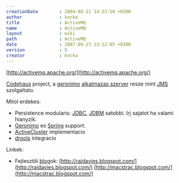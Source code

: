 ```yaml
---
creationDate        : 2004-08-11 14:13:50 +0200 
author              : kocka 
title               : ActiveMQ 
name                : ActiveMQ 
layout              : wiki 
path                : ActiveMQ 
date                : 2007-09-23 23:12:05 +0200 
version             : 5 
creator             : kocka 
---
```

[http://activemq.apache.org/](http://activemq.apache.org/)

[Codehaus](codehaus.html) project, a [geronimo](geronimo.html) [alkalmazas szerver](Alkalmazas%20Szerver.html) resze mint [JMS](JMS.html) szolgaltato.

Mitol erdekes:

*   Persistence modularis: [JDBC](JDBC.html), [JDBM](Missing.html) satobbi. Irj sajatot ha valami hianyzik.
*   [Geronimo](geronimo.html) es [Spring](spring.html) support.
*   [ActiveCluster](ActiveCluster.html) implementacio
*   [drools](drools.html) integracio

Linkek:

*   Fejlesztői [blog](blog.html)ok: [http://rajdavies.blogspot.com/](http://rajdavies.blogspot.com/) [http://macstrac.blogspot.com/](http://macstrac.blogspot.com/)
